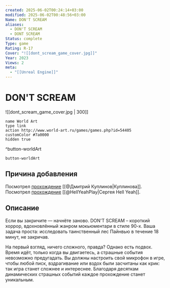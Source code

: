 ```yaml
---
created: 2025-06-02T00:24:14+03:00
modified: 2025-06-02T00:48:56+03:00
Name: DON'T SCREAM
aliases:
  - DON'T SCREAM
  - DONT SCREAM
Status: complete
Type: game
Rating: R-17
Cover: "![[dont_scream_game_cover.jpg]]"
Year: 2023
Views: 2
meta:
  - "[[Unreal Engine]]"
---
```


# DON'T SCREAM

![[dont_scream_game_cover.jpg | 300]]


```button
name World Art
type link
action http://www.world-art.ru/games/games.php?id=54405
customColor #7a0000
hidden true
```
^button-worldArt



`button-worldArt`

## Причина добавления

Посмотрел [прохождение](https://youtu.be/i3emsGpQy4c?si=9uqpvK1UcctpfTvZ) [[@Дмитрий Куплинов|Куплинова]].  
Посмотрел [прохождение](https://youtu.be/2pcESLmIDBs?si=3m2liI0XM4zRrFgs) [[@HellYeahPlay|Сергея Hell Yeah]].  


## Описание

Если вы закричите — начнёте заново. DON'T SCREAM – короткий хоррор, вдохновлённый жанром мокьюментари в стиле 90-х. Ваша задача проста: исследовать таинственный лес Пайнвью в течение 18 минут, не закричав.
  
На первый взгляд, ничего сложного, правда? Однако есть подвох. Время идёт, только когда вы двигаетесь, а страшные события невозможно предугадать. Вы должны настроить свой микрофон в игре, чтобы любой писк, вздрагивание или вздох были засчитаны как крик: так игра станет сложнее и интереснее. Благодаря десяткам динамических страшных событий каждое прохождение станет уникальным.
